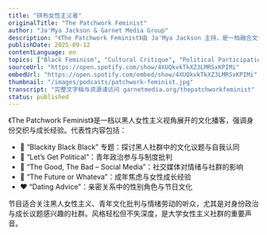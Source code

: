 ```yaml
---
title: "拼布女性主义者"
originalTitle: "The Patchwork Feminist"
author: "Ja'Mya Jackson & Garnet Media Group"
description: "《The Patchwork Feminist》由 Ja'Mya Jackson 主持，是一档融合文化、身份与时事的播客，以拼布隐喻呈现女性经验的多样性。节目风格亲密而批判，涵盖黑人女性主义、成长焦虑、社交媒体影响与政治参与等议题。Spotify 评分为 3.7（3 条评论），在大学生与青年社群中具有代表性。"
publishDate: 2025-09-12
contentLanguage: en
topics: ["Black Feminism", "Cultural Critique", "Political Participation", "Emotional Labor"]
sourceUrl: "https://open.spotify.com/show/4XUQkvkTkXZ3LMRSxKPIMi"
embedUrl: "https://open.spotify.com/embed/show/4XUQkvkTkXZ3LMRSxKPIMi"
thumbnail: "/images/podcasts/patchwork-feminist.jpg"
transcript: "完整文字稿与资源请访问 garnetmedia.org/thepatchworkfeminist"
status: published
---
```


《The Patchwork Feminist》是一档以黑人女性主义视角展开的文化播客，强调身份交织与成长经验。代表性内容包括：

- 🖤 “Blackity Black Black” 专题：探讨黑人社群中的文化议题与自我认同
- 🧠 “Let’s Get Political”：青年政治参与与制度批判
- 📱 “The Good, The Bad – Social Media”：社交媒体对情绪与社群的影响
- 💬 “The Future or Whateva”：成年焦虑与女性成长经验
- ❤️ “Dating Advice”：亲密关系中的性别角色与节日文化

节目适合关注黑人女性主义、青年文化批判与情绪劳动的听众，尤其是对身份政治与成长议题感兴趣的社群。风格轻松但不失深度，是大学女性主义社群的重要声音。
